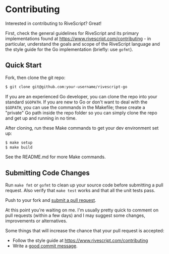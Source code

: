 # Contributing

Interested in contributing to RiveScript? Great!

First, check the general guidelines for RiveScript and its primary implementations
found at <https://www.rivescript.com/contributing> - in particular, understand
the goals and scope of the RiveScript language and the style guide for the
Go implementation (briefly: use `gofmt`).

## Quick Start

Fork, then clone the git repo:

```bash
$ git clone git@github.com:your-username/rivescript-go
```

If you are an experienced Go developer, you can clone the repo into your
standard `$GOPATH`. If you are new to Go or don't want to deal with the
`$GOPATH`, you can use the commands in the Makefile; these create a "private"
Go path inside the repo folder so you can simply clone the repo and get up and
running in no time.

After cloning, run these Make commands to get your dev environment set up:

```bash
$ make setup
$ make build
```

See the README.md for more Make commands.

## Submitting Code Changes

Run `make fmt` or `gofmt` to clean up your source code before submitting a
pull request. Also verify that `make test` works and that all the unit tests
pass.

Push to your fork and [submit a pull request](https://github.com/aichaos/rivescript-go/compare/).

At this point you're waiting on me. I'm usually pretty quick to comment on pull
requests (within a few days) and I may suggest some changes, improvements or
alternatives.

Some things that will increase the chance that your pull request is accepted:

* Follow the style guide at <https://www.rivescript.com/contributing>
* Write a [good commit message](http://tbaggery.com/2008/04/19/a-note-about-git-commit-messages.html).

